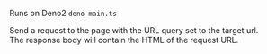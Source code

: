 Runs on Deno2 `deno main.ts`

Send a request to the page with the URL query set to the target url. \
The response body will contain the HTML of the request URL.
